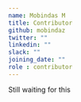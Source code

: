 ```yaml
---
name: Mobindas M
title: Contributor
github: mobindaz
twitter: ""
linkedin: ""
slack: ""
joining_date: ""
role : contributor
---
```


Still waiting for this
